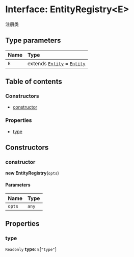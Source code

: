 # Interface: EntityRegistry\<E>

注册类

## Type parameters

| Name | Type |
| :------ | :------ |
| `E` | extends [`Entity`](/auto-docs/core/classes/Entity-1.md) = [`Entity`](/auto-docs/core/classes/Entity-1.md) |

## Table of contents

### Constructors

* [constructor](/auto-docs/core/interfaces/EntityRegistry.md#constructor)

### Properties

* [type](/auto-docs/core/interfaces/EntityRegistry.md#type)

## Constructors

### constructor

**new EntityRegistry**(`opts`)

#### Parameters

| Name | Type |
| :------ | :------ |
| `opts` | `any` |

## Properties

### type

`Readonly` **type**: `E`\[`"type"`]
